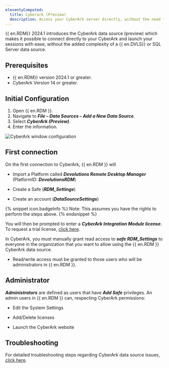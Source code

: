 ```yaml
---
eleventyComputed:
  title: Cyberark (Preview)
  description: Access your CyberArk server directly, without the need for an SQL or {{ en.DVLS}} data source to host the CyberArk Dashboard session.
---
```


{{ en.RDM}} 2024.1 introduces the CyberArk data source (preview) which makes it possible to connect directly to your CyberArk and launch your sessions with ease, without the added complexity of a {{ en.DVLS}} or SQL Server data source.

## Prerequisites

* {{ en.RDM}} version 2024.1 or greater.
* CyberArk Version 14 or greater.

## Initial Configuration

1. Open {{ en.RDM }}.
1. Navigate to ***File – Data Sources – Add a New Data Source***.
1. Select ***CyberArk (Preview)***. 
1. Enter the information.

![CyberArk window configuration](https://cdnweb.devolutions.net/docs/en/kb/KB6224.png)

## First connection

On the first connection to CyberArk, {{ en.RDM }} will

* Import a Platform called ***Devolutions Remote Desktop Manager*** (PlatformID: ***DevolutionsRDM***)

* Create a Safe (***RDM_Settings***)

* Create an account (***DataSourceSettings***)

{% snippet icon.badgeInfo %}
Note: This assumes you have the rights to perform the steps above.
{% endsnippet %}

You will then be prompted to enter a ***CyberArk Integration Module license***. To request a trial license, [click here](mailto:sales@devolutions.net?subject=Remote%20Desktop%20Manager%20Module%20CyberArk%20-%20CyberArk%20-%20Trial).

In CyberArk, you must manually grant read access to ***safe RDM_Settings*** to everyone in the organization that you want to allow using the {{ en.RDM }} CyberArk data source.

* Read/write access must be granted to those users who will be administrators in {{ en.RDM }}.

## Administrator 

***Administrators*** are defined as users that have ***Add Safe*** privileges. An admin users in {{ en.RDM }} can, respecting CyberArk permissions:

* Edit the System Settings

* Add/Delete licenses

* Launch the CyberArk website

## Troubleshooting 

For detailed troubleshooting steps regarding CyberArk data source issues, [click here](/kb/remote-desktop-manager/troubleshooting-articles/cyber-ark-data-source/).



